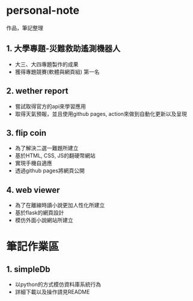 # personal-note
作品，筆記整理

## 1. 大學專題-災難救助遙測機器人
- 大三、大四專題製作的成果
- 獲得專題競賽(軟體與網頁組) 第一名

## 2. wether report
- 嘗試取得官方的api來學習應用
- 取得天氣預報，並且使用github pages, action來做到自動化更新以及呈現

## 3. flip coin
- 為了解決二選一難題所建立
- 基於HTML, CSS, JS的翻硬幣網站
- 實現手機自適應
- 透過github pages將網頁公開

## 4. web viewer
- 為了在離線時讀小說更加人性化所建立
- 基於flask的網頁設計
- 模仿外面小說網站所建立

# 筆記作業區
## 1. simpleDb
- 以python的方式模仿資料庫系統行為
- 詳細下載以及操作請見README